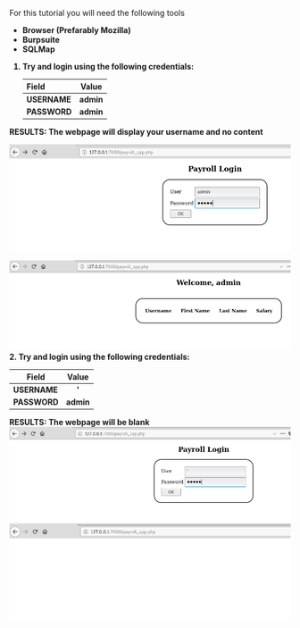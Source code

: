 For this tutorial you will need the following tools<b/>

* Browser (Prefarably Mozilla)
* Burpsuite
* SQLMap

1. Try and login using the following credentials:<b/>

   | Field     | Value    |
   | --------- |:--------:|
   | USERNAME  | admin    |
   | PASSWORD  | admin    |  

RESULTS: The webpage will display your username and no content
 
   ![alt text](https://github.com/ACIC-Africa/metasploitable3/blob/master/images/payroll_app/step-1.png "STEP 1")
   
   ![alt text](https://github.com/ACIC-Africa/metasploitable3/blob/master/images/payroll_app/result-1.png "Result 1")
2. Try and login using the following credentials:<b/>

   | Field     | Value    |
   | --------- |:--------:|
   | USERNAME  | '        |
   | PASSWORD  | admin    |  

RESULTS: The webpage will be blank
   ![alt text](https://github.com/ACIC-Africa/metasploitable3/blob/master/images/payroll_app/step-2.png "STEP 2")
   ![alt text](https://github.com/ACIC-Africa/metasploitable3/blob/master/images/payroll_app/result-2.png "RESULT 2")
